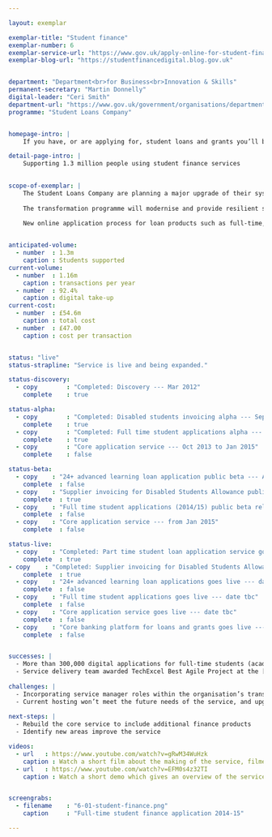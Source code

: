 ```yaml
---

layout: exemplar

exemplar-title: "Student finance"
exemplar-number: 6
exemplar-service-url: "https://www.gov.uk/apply-online-for-student-finance"
exemplar-blog-url: "https://studentfinancedigital.blog.gov.uk"


department: "Department<br>for Business<br>Innovation & Skills"
permanent-secretary: "Martin Donnelly"
digital-leader: "Ceri Smith"
department-url: "https://www.gov.uk/government/organisations/department-for-business-innovation-skills"
programme: "Student Loans Company"


homepage-intro: |
    If you have, or are applying for, student loans and grants you’ll be able to manage them using an improved online service

detail-page-intro: |
    Supporting 1.3 million people using student finance services
    

scope-of-exemplar: |
    The Student Loans Company are planning a major upgrade of their systems to deliver services that are simple, transparent and user-friendly.
    
    The transformation programme will modernise and provide resilient systems in order to deliver the government’s higher education reform programme and better meet the needs of users.
    
    New online application process for loan products such as full-time, part-time and 24+ Advanced Learning Loans have already launched.


anticipated-volume:
  - number  : 1.3m
    caption : Students supported
current-volume:
  - number  : 1.16m
    caption : transactions per year
  - number  : 92.4%
    caption : digital take-up
current-cost:
  - number  : £54.6m
    caption : total cost
  - number  : £47.00
    caption : cost per transaction


status: "live"
status-strapline: "Service is live and being expanded."

status-discovery:
  - copy        : "Completed: Discovery --- Mar 2012"
    complete    : true

status-alpha:
  - copy        : "Completed: Disabled students invoicing alpha --- Sep to Oct 2013"
    complete    : true
  - copy        : "Completed: Full time student applications alpha --- Aug to Dec 2013"
    complete    : true
  - copy        : "Core application service --- Oct 2013 to Jan 2015"
    complete    : false

status-beta:
  - copy    : "24+ advanced learning loan application public beta --- Aug 2013 to Aug 2014"
    complete  : false
  - copy    : "Supplier invoicing for Disabled Students Allowance public beta --- Dec 2013 to Mar 2014"
    complete  : true
  - copy    : "Full time student applications (2014/15) public beta release --- Jan 2014"
    complete  : false
  - copy    : "Core application service --- from Jan 2015"
    complete  : false

status-live:
  - copy    : "Completed: Part time student loan application service goes live --- Oct 2012"
    complete  : true
- copy    : "Completed: Supplier invoicing for Disabled Students Allowance goes live --- Mar 2014"
    complete  : true
  - copy    : "24+ advanced learning loan applications goes live --- date tbc"
    complete  : false
  - copy    : "Full time student applications goes live --- date tbc"
    complete  : false
  - copy    : "Core application service goes live --- date tbc"
    complete  : false
  - copy    : "Core banking platform for loans and grants goes live --- Jan 2015"
    complete  : false


successes: |
  - More than 300,000 digital applications for full-time students (academic year 2014 / 2015) were made in the first 3 months of the live service
  - Service delivery team awarded TechExcel Best Agile Project at the [European Testing Awards](http://www.softwaretestingawards.com/2013winners.html)
  
challenges: |
  - Incorporating service manager roles within the organisation’s transformation programme
  - Current hosting won’t meet the future needs of the service, and upgrading is taking longer than expected
  
next-steps: |
  - Rebuild the core service to include additional finance products
  - Identify new areas improve the service  

videos:
  - url   : https://www.youtube.com/watch?v=gRwM34WuHzk
    caption : Watch a short film about the making of the service, filmed in June 2013
  - url   : https://www.youtube.com/watch?v=EFM0s4z32TI
    caption : Watch a short demo which gives an overview of the service, filmed January 2014


screengrabs:
  - filename    : "6-01-student-finance.png"
    caption     : "Full-time student finance application 2014-15" 

---
```






